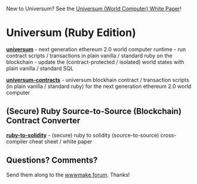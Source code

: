 New to Universum? See the [Universum (World Computer) White Paper](https://github.com/s6ruby/universum/blob/master/WHITEPAPER.md)!




# Universum (Ruby Edition)


[**universum**](universum) - next generation ethereum 2.0 world computer runtime - run contract scripts / transactions in plain vanilla / standard ruby on the blockchain - update the (contract-protected / isolated) world states with plain vanilla / standard SQL


[**universum-contracts**](universum-contracts) - universum blockhain contract / transaction scripts (in plain vanilla / standard ruby) for the next generation ethereum 2.0 world computer



## (Secure) Ruby Source-to-Source (Blockchain) Contract Converter


[**ruby-to-solidity**](ruby-to-solidity) - (secure) ruby to solidity (source-to-source) cross-compiler cheat sheet / white paper
















## Questions? Comments?

Send them along to the [wwwmake forum](http://groups.google.com/group/wwwmake).
Thanks!
